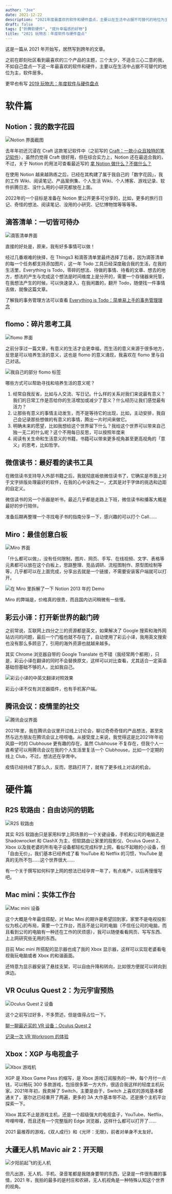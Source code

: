 ```yaml
---
author: "Joe"
date: 2021-12-22
description: "2021年度最喜欢的软件和硬件盘点，主要以在生活中占据不可替代的地位为主"
draft: false
tags: ["折腾软硬件", "提升幸福感的好物"]
title: "2021 玩物志：年度软件与硬件盘点"
---
```


这是一篇从 2021 年开始写，居然写到跨年的文章。

之前在即刻社区看到最喜欢的三个产品的主题，三个太少，不适合三心二意的我，不如自己盘点一下这一年最喜欢的软件和硬件，主要以在生活中占据不可替代的地位为主，软件居多。

更早也有写 [2019 玩物志：年度软件与硬件盘点](https://www.notion.so/2019-73648a392c954e888ff3479ec93327b6?pvs=21) 

# 软件篇

## Notion：我的数字花园

![Notion 界面截图](/images/posts/2021-software-hardware-review/notion-screenshot.webp)

去年年初还沉浸在 Craft 这款笔记软件中（之前写的 [Craft：一款小众且独特的笔记软件](https://www.notion.so/Craft-b640d9f46d574c41b8130da57b05327b?pvs=21)），虽然仍觉得 Craft 很好用，但在综合实力上，Notion 还在最适合我的，不过，关于 Notion 的用法可查看最近写的 [拿 Notion 做什么？不做什么？ ](https://www.notion.so/Notion-792944f70f1641cebb1a924725b56486?pvs=21) 

在使用 Notion 越来越熟练之后，已经在其构建了属于我自己的「数字花园」，我的工作 Wiki、阅读笔记、产品案例集、个人生活 Wiki、个人博客、游戏记录、软件折腾日志、没什么用的小研究都放在上面。

2022年的一个目标是准备在 Notion 里公开更多可分享的，比如，更多的旅行日记、奇怪的想法、阅读笔记、没用的小研究、记忆博物馆等等等等。

## 滴答清单：一切皆可待办

![滴答清单界面](/images/posts/2021-software-hardware-review/ticktick-screenshot.webp)

直接的好处是，原来，我有好多事情可以做！

经过几番艰难的抉择，在 Things3 和滴答清单里最终选择了后者，因为滴答清单的每一个任务都支持添加图片，这一年 Todo 工具已经深度融合我的生活，在我的生活里，Everything is Todo，零碎的想法、待做的事情、待看的文章、想去的地方，想法的产生与完成这个想法是时间维度上是分开的，需要一个存储器来托管，在我想法产生的时候，可以快速录入，在我闲置的，翻开 Todo，随便找一件事情去做，就像这篇文章。

了解我的事务管理方法可以查看 [Everything is Todo：简单易上手的事务管理理念](https://www.notion.so/Everything-is-Todo-2a21e684b5f54e66b3dfaf056a14fbc2?pvs=21) 

## flomo：碎片思考工具

![flomo 界面](/images/posts/2021-software-hardware-review/flomo-screenshot.webp)

之前分享过一篇文章，有意义的生活才会更幸福，而生活的意义来源于很多地方，反思是可以培养生活的意义，这也是 flomo 的意义涌现，我喜欢在 flomo 里与自己对话。

![我自己的部分 flomo 标签](/images/posts/2021-software-hardware-review/flomo-tags.webp)

哪些方式可以帮助寻找和培养生活的意义呢？

1. 经常自我反省，比如与人交流、写日记。什么样的关系对我们来说最有意义？我们的日常工作是否给你的生活增加或减少了意义？什么经历让我们感觉最有活力？
2. 让那些有意义的事情主动发生，而不是等待它的出现，比如，主动安排，我自己会记录那些想做的有意义的事情，腾出一片时间来做它。
3. 明确未来的愿望，比如我想给这个世界留下什么？我给这个世界可以带来自己独一无二的什么呢？这个不用每日反思，可以按照年度来
4. 阅读有关生命和生活意义的书籍，书籍可以带来更多视角甚至更高视角的「意义」的思考，比如哲学。

## 微信读书：最好看的读书工具

在微信读书支持导入外部书籍之后，我就彻底皈依微信读书了，它确实是市面上对于文字排版处理最好的软件，在我的心中没有之一，尤其是对于字体的挑选和边距的自定义。

微信读书的另一个杀器是听书，最近几乎都是走路上下班，微信读书和播客大概是最好的步行陪伴。

准备后期再整理一个寻找电子书的指南分享一下，感兴趣的可以打个 Call……

## Miro：最佳创意白板

![Miro 界面](/images/posts/2021-software-hardware-review/miro-screenshot.webp)

「什么都可以做」，没有任何限制，图片、网页、手写、在线视频、文字、表格等元素都可以放在这个白板上，思路整理、竞品调研、流程图制作、原型图绘制等等，几乎都可以在上面完成，分享出去就是一个链接，不需要安装客户端就可以打开。

![在 Miro 里拆解了一下 Notion 2013 年的 Demo](/images/posts/2021-software-hardware-review/miro-notion-demo.webp)

Miro 的弊端是，价格真的很贵，而且国内访问稍微有一些慢。

## 彩云小译：打开新世界的敲门砖

之前常说，互联网上四分之三的资源都是英文，如果解决了 Google 搜索和海外网站访问的问题，最后一个门槛也就不存在了，自动使用了彩云小译，我用英文搜索也没有那么多顾忌了，引用的海外资源也就越来越多。

其实 Chrome 浏览器自带的 Google Translate 也不错（我经常两个都用），只是，彩云小译在翻译的同时不会替换原文，这样可以对比查看，尤其适合一定英语基础但基础不够的人，比如我自己。

![彩云小译的中英文翻译对照效果](/images/posts/2021-software-hardware-review/caiyun-screenshot.webp)

彩云小译不仅有浏览器插件，也有手机客户端。

## 腾讯会议：疫情里的社交

![腾讯会议界面](/images/posts/2021-software-hardware-review/tencent-meeting.webp)

2021年里，我在腾讯会议里开过线上讨论会，聊过奇奇奇怪的产品想法，甚至突然与远方朋友在腾讯会议上唠唠嗑。从接受度上来说，我觉得这是比2021年年初风靡一时的 Clubhouse 更有趣的存在，虽然 Clubhouse 不复存在，但我个人一直希望可以用腾讯会议在我的个人生活里复活一个 Clubhouse，比如一个定期的线上 Club，不过，想法还在孕育中。

疫情已经持续了那么久，反而，思路打开了，就有了更多线上对话的机会。

# 硬件篇

## R2S 软路由：自由访问的钥匙

![R2S 软路由](/images/posts/2021-software-hardware-review/r2s-router.webp)

其实 R2S 软路由只是家用科学上网场景的一个关键设备，手机和公司的电脑还是 Shadowrocket 和 ClashX 为主，但软路由让家里的投影仪、Oculus Quest 2、Xbox 以及我老婆的所有电子设备都轻松完成科学上网，看似不起眼的小设备，但「自由无价」，我们基本已经养成了看 YouTube 和 Netflix 的习惯，YouTube 是真的无所不包……这个世界很大…… 

有一个关于撰写如何科学上网的想法已经孕育一年了，有点难产，以后再慢慢写吧。

## Mac mini：实体工作台

![Mac mini 设备](/images/posts/2021-software-hardware-review/mac-mini.webp)

这个大概是今年最佳搭配，对 Mac Mini 的期许是希望回到家，家里不是电视投影仪为核心的布局，需要一个工作台，而且不是公司的电脑（不信任公司的电脑，而且看到公司的电脑有一种还在工作的厌烦感），我可以随便看看网页、写写东西、上上网研究些无用的东西。

目前 Mac mini 所搭配的显示器也成了我的 Xbox 显示器，这样可以实现老婆看电视我玩电脑或者 Xbox 的和谐画面。

还特意为显示器安装了悬挂支架，可以自由升降和转向，比如很方便就可以转向到床边。

## VR Oculus Quest 2：为元宇宙预热

![Oculus Quest 2 设备](/images/posts/2021-software-hardware-review/oculus-quest2.webp)

这个之前写过好多，不多赘述，但是值得占位一下。

[聊一聊最近买的 VR 设备：Oculus Quest 2](https://www.notion.so/VR-Oculus-Quest-2-b8543c6adf244faa90dd75ed705438aa?pvs=21) 

[记录一次 VR Workroom 的体验](https://www.notion.so/VR-Workroom-6a3e27cf1a844f3a86a236b70a155932?pvs=21) 

## Xbox：XGP 与电视盒子

![Xbox 游戏机](/images/posts/2021-software-hardware-review/xbox.webp)

XGP 是 Xbox Game Pass 的缩写，是 Xbox 游戏订阅服务的一种，每个月付一点钱，可以畅玩 300 多款游戏，包括很多第一方大作，很适合我这样的轻度主机玩家。2021年年初，我卖掉了 Switch，主要是由于，Switch 上喜欢的游戏基本都通关了，塞尔达已经重开了两遍，更多的 3A 大作基本带不动，还是换个主机平台探索一下。

Xbox 其实不止是游戏主机，还是一个超级强大的电视盒子，YouTube、Netflix、哔哩哔哩，而且还有一个完整版的 Edge 浏览器，这样什么都可以打开了……

2021 最推荐的游戏，《双人成行》和《光环：无限》，前者对单身不太友好。

## 大疆无人机 Mavic air 2：开天眼

![夕阳前起飞的无人机](/images/posts/2021-software-hardware-review/drone-sunset.webp)

但凡出游，无人机、手机、录音笔都是我随身要带的东西，记录是一件很有趣的事情，2021 年，我拍的最多的是村庄和农耕，无人机视角是一种特殊认知这个世界的视角。 